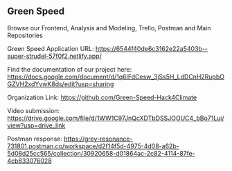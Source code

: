 ## Green Speed
Browse our Frontend, Analysis and Modeling, Trello, Postman and Main Repositories

Green Speed Application URL: https://6544f40de6c3162e22a5403b--super-strudel-57f0f2.netlify.app/

Find the documentation of our project here: https://docs.google.com/document/d/1q6IFdCesw_3jSs5H_LdDCnH2RupbOGZVH2xdYvwK8ds/edit?usp=sharing

Organization Link: https://github.com/Green-Speed-Hack4Climate

Video submission: https://drive.google.com/file/d/1WW1C97JnQcXDTbDSSJOOUC4_bBo71Lui/view?usp=drive_link

Postman response: https://grey-resonance-731801.postman.co/workspace/d2f14f5d-4975-4d08-a62b-5d08d25cc565/collection/30920658-d01864ac-2c82-4114-87fe-4cb833076028
